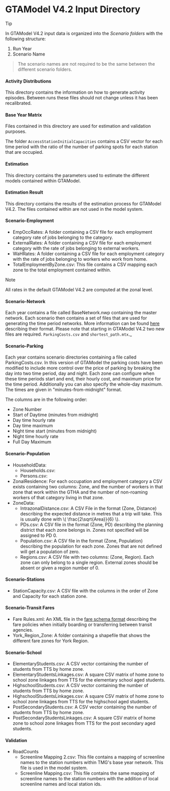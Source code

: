 # GTAModel V4.2 Input Directory

> [!Tip]
> In GTAModel V4.2 input data is organized into the _Scenario folders_ with the following structure:
> 1. Run Year
> 2. Scenario Name

> The scenario names are not required to be the same between the different scenario folders.

#### Activity Distributions

This directory contains the information on how to generate activity episodes.  Between runs these files should not change unless it has been recalibrated.

#### Base Year Matrix

Files contained in this directory are used for estimation and validation purposes.

The folder `AccessStationInitialCapacities` contains a CSV vector for each time period with the ratio of the number of parking
spots for each station that are occupied.

#### Estimation

This directory contains the parameters used to estimate the different models contained within GTAModel.

#### Estimation Result

This directory contains the results of the estimation process for GTAModel V4.2.  The files contained
within are not used in the model system.

#### Scenario-Employment

* EmpOccRates: A folder containing a CSV file for each employment category rate of jobs belonging to the category.
* ExternalRates: A folder containing a CSV file for each employment category with the rate of jobs belonging to external workers.
* WaHRates: A folder containing a CSV file for each employment category with the rate of jobs belonging to workers who work from home.
* TotalEmploymentByZone.csv: This file contains a CSV mapping each zone to the total employment contained within.

> [!NOTE]
> All rates in the default GTAModel V4.2 are computed at the zonal level.

#### Scenario-Network

Each year contains a file called BaseNetwork.nwp containing the master network.  Each scenario then contains a set of files
that are used for generating the time period networks.  More information can be found [here](../file_formats/network_scenario_format.md) describing their format.
Please note that starting in GTAModel V4.2 two new files are required. `ParkingCosts.csv` and `shortest_path.mtx`._

#### Scenario-Parking

Each year contains scenario directories containing a file called ParkingCosts.csv.  In this version of GTAModel the parking
costs have been modified to include more control over the price of parking by breaking the day into two time period, day and night.
Each zone can configure when these time periods start and end, their hourly cost, and maximum price for the time period.  Additionally
you can also specify the whole-day maximum.  The times are given in "minutes-from-midnight" format.  

The columns are in the following order:
* Zone Number
* Start of Daytime (minutes from midnight)
* Day time hourly rate
* Day time maximum
* Night time start (minutes from midnight)
* Night time hourly rate
* Full Day Maximum


#### Scenario-Population

* HouseholdData:
  * Households.csv: 
  * Persons.csv: 
* ZonalResidence: For each occupation and employment category a CSV exists containing two columns:
Zone, and the number of workers in that zone that work within the GTHA and the number of non-roaming workers of that
category living in that zone.
* ZoneData: 
  * IntrazonalDistance.csv: A CSV File in the format (Zone, Distance) describing the expected distance in metres that a trip will take.  This is usually done with \\( \frac{2\sqrt{Area}}{6} \\).
  * PDs.csv: A CSV file in the format (Zone, PD) describing the planning district that each zone belongs in.  Zones not specified will be assigned to PD 0. 
  * Population.csv: A CSV file in the format (Zone, Population) describing the population for each zone.  Zones that are not defined will get a population of zero.
  * Regions.csv: A CSV file with two columns: (Zone, Region).  Each zone can only belong to a single region.  External zones
    should be absent or given a region number of 0.

#### Scenario-Stations

* StationCapacity.csv: A CSV file with the columns in the order of Zone and Capacity for each station zone.

#### Scenario-Transit Fares

* Fare Rules.xml: An XML file in the [fare schema format](../file_formats/fare_schema_file_specification.md) describing the fare policies
    when initially boarding or transferring between transit agencies.
* York_Region_Zone: A folder containing a shapefile that shows the different fare zones for York Region.

#### Scenario-School

* ElementaryStudents.csv: A CSV vector containing the number of students from TTS by home zone.
* ElementaryStudentsLinkages.csv: A square CSV matrix of home zone to school zone linkages from TTS
        for the elementary school aged students.
* HighschoolStudents.csv: A CSV vector containing the number of students from TTS by home zone.
* HighschoolStudentsLinkages.csv: A square CSV matrix of home zone to school zone linkages from TTS
        for the highschool aged students.
* PostSecondaryStudents.csv: A CSV vector containing the number of students from TTS by home zone.
* PostSecondaryStudentsLinkages.csv: A square CSV matrix of home zone to school zone linkages from TTS
        for the post secondary aged students.

#### Validation

* RoadCounts
  * Screenline Mapping 2.csv: This file contains a mapping of screenline names to the station numbers within
    TMG's base year network.  This file is used in the model system.
  * Screenline Mapping.csv: This file contains the same mapping of screenline names to the station numbers
    with the addition of local screenline names and local station ids.

